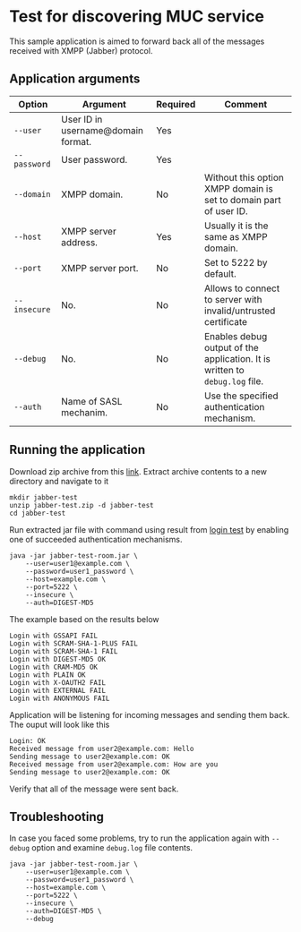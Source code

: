 # Test for discovering MUC service

This sample application is aimed to forward back all of the messages
received with XMPP (Jabber) protocol.

## Application arguments

| Option            | Argument                                          | Required | Comment                                                                     |
|-------------------|---------------------------------------------------|----------|-----------------------------------------------------------------------------|
| `--user         ` | User ID in username@domain format.                | Yes      |                                                                             |
| `--password     ` | User password.                                    | Yes      |                                                                             |
| `--domain       ` | XMPP domain.                                      | No       | Without this option XMPP domain is set to domain part of user ID.           |
| `--host         ` | XMPP server address.                              | Yes      | Usually it is the same as XMPP domain.                                      |
| `--port         ` | XMPP server port.                                 | No       | Set to 5222 by default.                                                     |
| `--insecure     ` | No.                                               | No       | Allows to connect to server with invalid/untrusted certificate              |
| `--debug        ` | No.                                               | No       | Enables debug output of the application. It is written to `debug.log` file. |
| `--auth         ` | Name of SASL mechanim.                            | No       | Use the specified authentication mechanism.                                 |

## Running the application

Download zip archive from this [link](https://github.com/axibase/jabber-test/releases/download/v1.3/jabber-test.zip).
Extract archive contents to a new directory and navigate to it

```
mkdir jabber-test
unzip jabber-test.zip -d jabber-test
cd jabber-test
```

Run extracted jar file with command using result from [login test](../jabber-test-login/README.md) by
enabling one of succeeded authentication mechanisms.

```
java -jar jabber-test-room.jar \
    --user=user1@example.com \
    --password=user1_password \
    --host=example.com \
    --port=5222 \
    --insecure \
    --auth=DIGEST-MD5
```

The example based on the results below

```
Login with GSSAPI FAIL
Login with SCRAM-SHA-1-PLUS FAIL
Login with SCRAM-SHA-1 FAIL
Login with DIGEST-MD5 OK
Login with CRAM-MD5 OK
Login with PLAIN OK
Login with X-OAUTH2 FAIL
Login with EXTERNAL FAIL
Login with ANONYMOUS FAIL
```

Application will be listening for incoming messages and sending them
back. The ouput will look like this

```
Login: OK
Received message from user2@example.com: Hello
Sending message to user2@example.com: OK
Received message from user2@example.com: How are you
Sending message to user2@example.com: OK
```

Verify that all of the message were sent back.

## Troubleshooting

In case you faced some problems, try to run the application again with
`--debug` option and examine `debug.log` file contents.

```
java -jar jabber-test-room.jar \
    --user=user1@example.com \
    --password=user1_password \
    --host=example.com \
    --port=5222 \
    --insecure \
    --auth=DIGEST-MD5 \
    --debug
```
